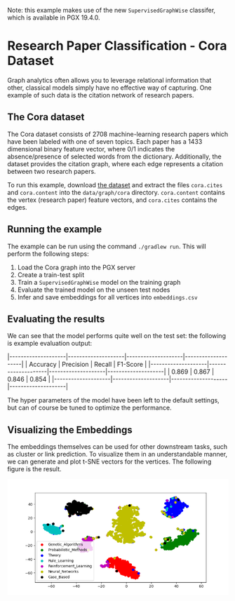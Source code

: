 Note: this example makes use of the new `SupervisedGraphWise` classifer, which is available in PGX 19.4.0.
# Research Paper Classification - Cora Dataset
Graph analytics often allows you to leverage relational information that other, classical models simply have no
effective way of capturing. One example of such data is the citation network of research papers.

## The Cora dataset
The Cora dataset consists of 2708 machine-learning research papers which have been labeled with one of seven topics.
Each paper has a 1433 dimensional binary feature vector, where 0/1 indicates the absence/presence of selected words from
the dictionary. Additionally, the dataset provides the citation graph, where each edge represents a citation between two
research papers.

To run this example, download [the dataset](https://linqs-data.soe.ucsc.edu/public/lbc/cora.tgz) and extract the
files `cora.cites` and `cora.content` into the `data/graph/cora` directory. 
`cora.content` contains the vertex (research paper) feature vectors, and `cora.cites` contains the edges.

## Running the example
The example can be run using the command `./gradlew run`. This will perform the following steps:
1. Load the Cora graph into the PGX server
2. Create a train-test split
3. Train a `SupervisedGraphWise` model on the training graph
4. Evaluate the trained model on the unseen test nodes
5. Infer and save embeddings for all vertices into `embeddings.csv`

## Evaluating the results
We can see that the model performs quite well on the test set: the following is example evaluation output:

|--------------------|--------------------|--------------------|--------------------|
| Accuracy           | Precision          | Recall             | F1-Score           |
|--------------------|--------------------|--------------------|--------------------|
| 0.869              | 0.867              | 0.846              | 0.854              |
|--------------------|--------------------|--------------------|--------------------|

The hyper parameters of the model have been left to the default settings, but can of course be tuned to optimize the
performance.

## Visualizing the Embeddings
The embeddings themselves can be used for other downstream tasks, such as cluster or link prediction. To visualize them
in an understandable manner, we can generate and plot t-SNE vectors for the vertices. The following figure is the result.

![Cora Embeddings t-SNE plot](cora_tsne.png "Cora Embeddings TNSE plot")
